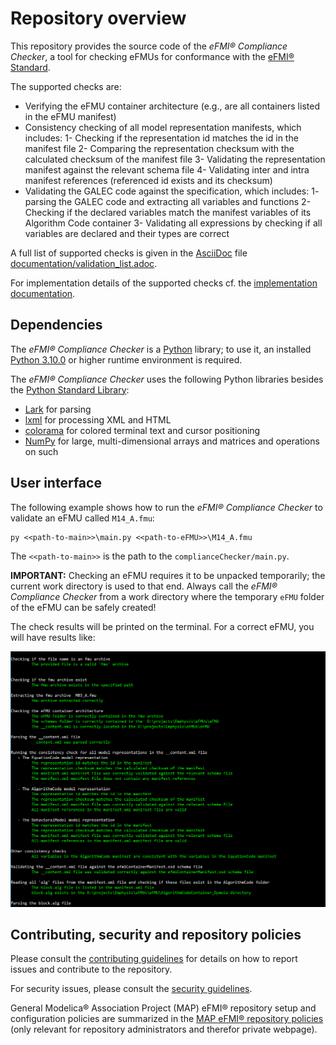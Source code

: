 # Repository overview

This repository provides the source code of the _eFMI® Compliance Checker_, a tool for checking eFMUs for conformance with the [eFMI® Standard](https://efmi-standard.org).

The supported checks are:

- Verifying the eFMU container architecture (e.g., are all containers listed in the eFMU manifest)
- Consistency checking of all model representation manifests, which includes:
1- Checking if the representation id matches the id in the manifest file
2- Comparing the representation checksum with the calculated checksum of the manifest file
3- Validating the representation manifest against the relevant schema file
4- Validating inter and intra manifest references (referenced id exists and its checksum) 
- Validating the GALEC code against the specification, which includes:
1- parsing the GALEC code and extracting all variables and functions
2- Checking if the declared variables match the manifest variables of its Algorithm Code container
3- Validating all expressions by checking if all variables are declared and their types are correct

A full list of supported checks is given in the [AsciiDoc](https://asciidoc-py.github.io/) file [documentation/validation_list.adoc](documentation/validation_list.adoc).

For implementation details of the supported checks cf. the [implementation documentation](documentation/implementation.md).

## Dependencies

The _eFMI® Compliance Checker_ is a [Python](https://www.python.org/) library; to use it, an installed [Python 3.10.0](https://www.python.org/) or higher runtime environment is required.

The _eFMI® Compliance Checker_ uses the following Python libraries besides the [Python Standard Library](https://docs.python.org/3/library/index.html):
 * [Lark](https://lark-parser.readthedocs.io/en/latest/) for parsing
 * [lxml](https://lxml.de/) for processing XML and HTML
 * [colorama](https://pypi.org/project/colorama/) for colored terminal text and cursor positioning
 * [NumPy](https://numpy.org/) for large, multi-dimensional arrays and matrices and operations on such

## User interface

The following example shows how to run the _eFMI® Compliance Checker_ to validate an eFMU called `M14_A.fmu`:

```
py <<path-to-main>>\main.py <<path-to-eFMU>>\M14_A.fmu
```

The `<<path-to-main>>` is the path to the `complianceChecker/main.py`.

**IMPORTANT:** Checking an eFMU requires it to be unpacked temporarily; the current work directory is used to that end. Always call the _eFMI® Compliance Checker_ from a work directory where the temporary `eFMU` folder of the eFMU can be safely created!

The check results will be printed on the terminal. For a correct eFMU, you will have results like:

![eFMU VALIDATING](documentation/validate_efmu.png)

## Contributing, security and repository policies

Please consult the [contributing guidelines](CONTRIBUTING.md) for details on how to report issues and contribute to the repository.

For security issues, please consult the [security guidelines](SECURITY.md).

General Modelica® Association Project (MAP) eFMI® repository setup and configuration policies are summarized in the [MAP eFMI® repository policies](https://github.com/modelica/efmi-organization/wiki/Repositories#public-repository-policies) (only relevant for repository administrators and therefor private webpage).
